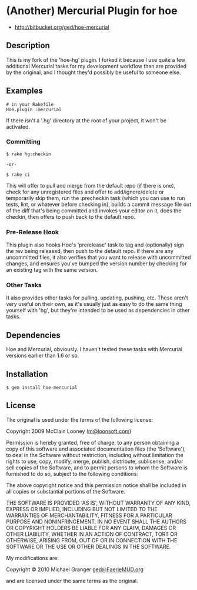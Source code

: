 # (Another) Mercurial Plugin for hoe

* http://bitbucket.org/ged/hoe-mercurial


## Description

This is my fork of the 'hoe-hg' plugin. I forked it because I use 
quite a few additional Mercurial tasks for my development workflow 
than are provided by the original, and I thought they'd possibly 
be useful to someone else.


## Examples

    # in your Rakefile
    Hoe.plugin :mercurial

If there isn't a '.hg' directory at the root of your project, it won't 
be activated.


### Committing

    $ rake hg:checkin

    -or-

    $ rake ci

This will offer to pull and merge from the default repo (if there is one), 
check for any unregistered files and offer to add/ignore/delete or 
temporarily skip them, run the :precheckin task (which you can use to
run tests, lint, or whatever before checking in), builds a commit message
file out of the diff that's being committed and invokes your editor on it, 
does the checkin, then offers to push back to the default repo.

### Pre-Release Hook

This plugin also hooks Hoe's 'prerelease' task to tag and (optionally) sign 
the rev being released, then push to the default repo. If there are any 
uncommitted files, it also verifies that you want to release with 
uncommitted changes, and ensures you've bumped the version number by 
checking for an existing tag with the same version.

### Other Tasks

It also provides other tasks for pulling, updating, pushing, etc. These
aren't very useful on their own, as it's usually just as easy to do the
same thing yourself with 'hg', but they're intended to be used as 
dependencies in other tasks. 


## Dependencies

Hoe and Mercurial, obviously. I haven't tested these tasks with Mercurial
versions earlier than 1.6 or so.


## Installation

    $ gem install hoe-mercurial


## License

The original is used under the terms of the following license:

  Copyright 2009 McClain Looney (m@loonsoft.com)
  
  Permission is hereby granted, free of charge, to any person obtaining
  a copy of this software and associated documentation files (the
  'Software'), to deal in the Software without restriction, including
  without limitation the rights to use, copy, modify, merge, publish,
  distribute, sublicense, and/or sell copies of the Software, and to
  permit persons to whom the Software is furnished to do so, subject to
  the following conditions:
  
  The above copyright notice and this permission notice shall be
  included in all copies or substantial portions of the Software.

  THE SOFTWARE IS PROVIDED 'AS IS', WITHOUT WARRANTY OF ANY KIND,
  EXPRESS OR IMPLIED, INCLUDING BUT NOT LIMITED TO THE WARRANTIES OF
  MERCHANTABILITY, FITNESS FOR A PARTICULAR PURPOSE AND NONINFRINGEMENT.
  IN NO EVENT SHALL THE AUTHORS OR COPYRIGHT HOLDERS BE LIABLE FOR ANY
  CLAIM, DAMAGES OR OTHER LIABILITY, WHETHER IN AN ACTION OF CONTRACT,
  TORT OR OTHERWISE, ARISING FROM, OUT OF OR IN CONNECTION WITH THE
  SOFTWARE OR THE USE OR OTHER DEALINGS IN THE SOFTWARE.

My modifications are:

  Copyright © 2010 Michael Granger <ged@FaerieMUD.org>

and are licensed under the same terms as the original.

